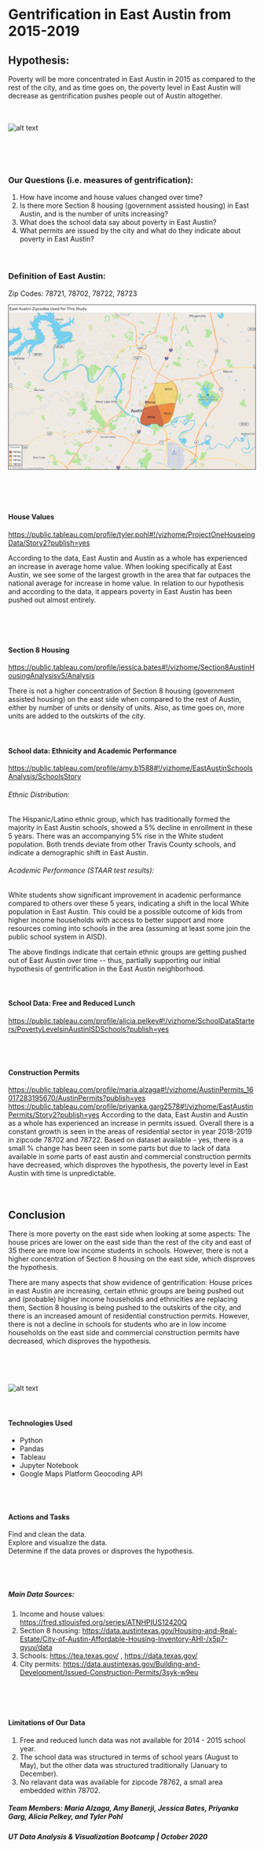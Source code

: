 # Gentrification in East Austin from 2015-2019

## Hypothesis: 
Poverty will be more concentrated in East Austin in 2015 as compared to the rest of the city, and as time goes on, the poverty level in East Austin will decrease as gentrification pushes people out of Austin altogether. 
<br> <br> <br> 

![alt text](https://cartoonistgroup.com/properties/speedbump/art_images/cg595019b273ade.jpg)

<br> <br> <br> 
### Our Questions (i.e. measures of gentrification):
1. How have income and house values changed over time? 
2. Is there more Section 8 housing (government assisted housing) in East Austin, and is the number of units increasing? 
3. What does the school data say about poverty in East Austin?
4. What permits are issued by the city and what do they indicate about poverty in East Austin?
<br> <br> <br> 

### Definition of East Austin:
Zip Codes: 78721, 78702, 78722, 78723 <br>

![East Austin Zipcodes Used](./Images-for-ReadMe/east_austin_zipcodes.png)

<br> <br> <br> 

#### House Values
https://public.tableau.com/profile/tyler.pohl#!/vizhome/ProjectOneHouseingData/Story2?publish=yes 

According to the data, East Austin and Austin as a whole has experienced an increase in average home value. When looking specifically at East Austin, we see some of the largest growth in the area that far outpaces the national average for increase in home value. In relation to our hypothesis and according to the data, it appears poverty in East Austin has been pushed out almost entirely. 

<br> <br> <br> 

#### Section 8 Housing
https://public.tableau.com/profile/jessica.bates#!/vizhome/Section8AustinHousingAnalysisv5/Analysis <br>

There is not a higher concentration of Section 8 housing (government assisted housing) on the east side when compared to the rest of Austin, either by number of units or density of units. Also, as time goes on, more units are added to the outskirts of the city.
<br> <br> <br> 

#### School data: Ethnicity and Academic Performance 
https://public.tableau.com/profile/amy.b1588#!/vizhome/EastAustinSchoolsAnalysis/SchoolsStory <br> 

###### Ethnic Distribution: 
The Hispanic/Latino ethnic group, which has traditionally formed the majority in East Austin schools, showed a 5% decline in enrollment in these 5 years. There was an accompanying 5% rise in the White student population. Both trends deviate from other Travis County schools, and indicate a demographic shift in East Austin.

###### Academic Performance (STAAR test results): 
White students show significant improvement in academic performance compared to others over these 5 years, indicating a shift in the local White population in East Austin. This could be a possible outcome of kids from higher income households with access to better support and more resources coming into schools in the area (assuming at least some join the public school system in AISD).

The above findings indicate that certain ethnic groups are getting pushed out of East Austin over time -- thus, partially supporting our initial hypothesis of gentrification in the East Austin neighborhood.
<br> <br> <br> 

#### School Data: Free and Reduced Lunch
https://public.tableau.com/profile/alicia.pelkey#!/vizhome/SchoolDataStarters/PovertyLevelsinAustinISDSchools?publish=yes <br>
<br> <br> <br> 

#### Construction Permits
https://public.tableau.com/profile/maria.alzaga#!/vizhome/AustinPermits_16017283195670/AustinPermits?publish=yes
https://public.tableau.com/profile/priyanka.garg2578#!/vizhome/EastAustinPermits/Story2?publish=yes
According to the data, East Austin and Austin as a whole has experienced an increase in permits issued. Overall there is a constant growth is seen in the areas of residential sector in year 2018-2019 in zipcode 78702 and 78722. Based on dataset available - yes, there is a small % change has been seen in some parts but due to lack of data available in some parts of east austin and commercial construction permits have decreased, which disproves the hypothesis, the poverty level in East Austin with time is unpredictable.
<br> <br> <br> 

## Conclusion

There is more poverty on the east side when looking at some aspects: The house prices are lower on the east side than the rest of the city and east of 35 there are more low income students in schools. However, there is not a higher concentration of Section 8 housing on the east side, which disproves the hypothesis. 

There are many aspects that show evidence of gentrification: House prices in east Austin are increasing, certain ethnic groups are being pushed out and (probable) higher income households and ethnicities are replacing them, Section 8 housing is being pushed to the outskirts of the city, and there is an increased amount of residential construction permits. However, there is not a decline in schools for students who are in low income households on the east side and commercial construction permits have decreased, which disproves the hypothesis. 



<br> <br> <br>

![alt text](https://i2.wp.com/jensorensen.com/wp-content/uploads/2013/04/gentrification.png?fit=600%2C616&ssl=1)
<br> <br> <br> 


#### Technologies Used
- Python <br>
- Pandas <br>
- Tableau <br>
- Jupyter Notebook <br>
- Google Maps Platform Geocoding API <br>
<br> <br> <br> 

#### Actions and Tasks
Find and clean the data. <br>
Explore and visualize the data. <br>
Determine if the data proves or disproves the hypothesis. <br>
<br> <br> <br> 


##### Main Data Sources: 
1. Income and house values: https://fred.stlouisfed.org/series/ATNHPIUS12420Q <br>
2. Section 8 housing: https://data.austintexas.gov/Housing-and-Real-Estate/City-of-Austin-Affordable-Housing-Inventory-AHI-/x5p7-qyuv/data <br>
3. Schools: https://tea.texas.gov/ , https://data.texas.gov/ <br>
4. City permits: https://data.austintexas.gov/Building-and-Development/Issued-Construction-Permits/3syk-w9eu <br>

<br> <br> <br> 

#### Limitations of Our Data
1. Free and reduced lunch data was not available for 2014 - 2015 school year.
2. The school data was structured in terms of school years (August to May), but the other data was structured traditionally (January to December).
3. No relavant data was available for zipcode 78762, a small area embedded within 78702. 

##### Team Members: Maria Alzaga, Amy Banerji, Jessica Bates, Priyanka Garg, Alicia Pelkey, and Tyler Pohl

##### UT Data Analysis & Visualization Bootcamp | October 2020
